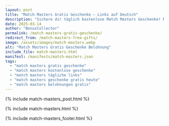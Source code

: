 ```yaml
---
layout: post
title: "Match Masters Gratis Geschenke – Links auf Deutsch"
description: "Sichere dir täglich kostenlose Match Masters Geschenke! Neue Gratis-Links für deutsche Spieler – 100% sicher und aktuell."
date: 2025-03-14
author: "BonusCollector"
permalink: /match-masters-gratis-geschenke/
redirect_from: /match-masters-free-gifts/
image: /assets/images/match-masters.webp
alt: "Match Masters Gratis Geschenke Belohnung"
include_file: match-masters.html
manifest: /manifests/match-masters.json
tags: 
  - "match masters gratis geschenke"
  - "match masters kostenlose geschenke"
  - "match masters tägliche links"
  - "match masters geschenke gratis heute"
  - "match masters belohnungen gratis"
---
```

{% include match-masters_post.html %}

{% include match-masters.html %}

{% include match-masters_footer.html %}